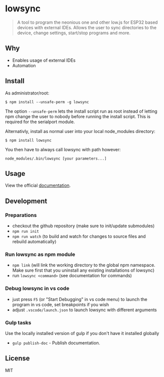 # lowsync

>  A tool to program the neonious one and other low.js for ESP32 based devices with external IDEs. Allows the user to sync directories to the device, change settings, start/stop programs and more.

## Why

- Enables usage of external IDEs
- Automation

## Install

As administrator/root:

```
$ npm install --unsafe-perm -g lowsync
```

The option `--unsafe-perm` lets the install script run as root instead of letting npm change the user to nobody before running the install script. This is required for the serialport module.

Alternativly, install as normal user into your local node_modules directory:

```
$ npm install lowsync
```

You then have to always call lowsync with path however:

```
node_modules/.bin/lowsync [your parameters...]
```

## Usage

View the official [documentation](https://www.lowjs.org/lowsync-doc/index.html).

## Development

### Preparations

- checkout the github repository (make sure to init/update submodules)
- `npm run init`
- `npm run watch` (to build and watch for changes to source files and rebuild automatically)

### Run lowsync as npm module

- `npm link` (will link the working directory to the global npm namespace. Make sure first that you uninstall any existing installations of lowsync)
- run `lowsync <command>` (see documentation for commands)

### Debug lowsync in vs code

- just press `F5` (or "Start Debugging" in vs code menu) to launch the program in vs code, set breakpoints if you wish
- adjust `.vscode/launch.json` to launch lowsync with different arguments

### Gulp tasks

Use the locally installed version of gulp if you don't have it installed globally

- `gulp publish-doc` - Publish documentation.

## License

MIT
